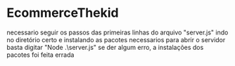 # EcommerceThekid

necessario seguir os passos das primeiras linhas do arquivo "server.js"
indo no diretório certo e instalando as pacotes necessarios
para abrir o servidor basta digitar "Node .\server.js"
se der algum erro, a instalações dos pacotes foi feita errada

